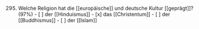 295. Welche Religion hat die [[europäische]] und deutsche Kultur [[geprägt]]? (97%)
	- [ ] der [[Hinduismus]]
	- [x] das [[Christentum]]
	- [ ] der [[Buddhismus]]
	- [ ] der [[Islam]]